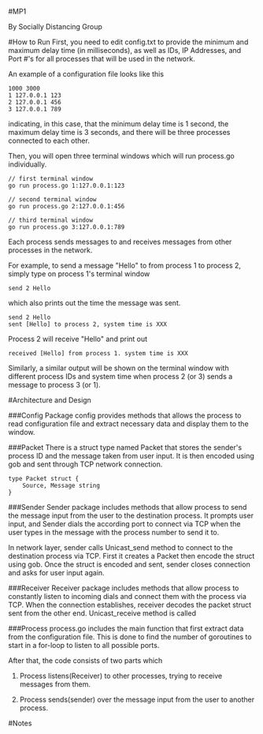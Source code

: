 #MP1

By Socially Distancing Group

#How to Run
First, you need to edit config.txt to provide the minimum and maximum delay time
(in milliseconds), as well as IDs, IP Addresses, and Port #'s for all processes
that will be used in the network.

An example of a configuration file looks like this

```
1000 3000
1 127.0.0.1 123
2 127.0.0.1 456
3 127.0.0.1 789
```
indicating, in this case, that the minimum delay time is 1 second, the maximum delay time is 3 seconds,
and there will be three processes connected to each other.

Then, you will open three terminal windows which will run process.go individually.

```
// first terminal window
go run process.go 1:127.0.0.1:123
```
```
// second terminal window
go run process.go 2:127.0.0.1:456
```
```
// third terminal window
go run process.go 3:127.0.0.1:789
```

Each process sends messages to and receives messages from other processes in the network.

For example, to send a message "Hello" to from process 1 to process 2,
simply type on process 1's terminal window
```
send 2 Hello
```
which also prints out the time the message was sent.
```
send 2 Hello
sent [Hello] to process 2, system time is XXX
```

Process 2 will receive "Hello" and print out
```
received [Hello] from process 1. system time is XXX
```
Similarly, a similar output will be shown on the terminal window
with different process IDs and system time when process 2 (or 3)
sends a message to process 3 (or 1).

#Architecture and Design

###Config
Package config provides methods that allows the process to read  configuration file and
extract necessary data and display them to the window.

###Packet
There is a struct type named Packet that stores the sender's process ID and the message taken from user input.
It is then encoded using gob and sent through TCP network connection.
```
type Packet struct {
    Source, Message string
}
```

###Sender
Sender package includes methods that allow process to send the message input
from the user to the destination process. It prompts user input, and Sender
dials the according port to connect via TCP when the user types in the message
with the process number to send it to.

In network layer, sender calls Unicast_send method to connect to the destination
process via TCP. First it creates a Packet then encode the struct using gob.
Once the struct is encoded and sent, sender closes connection and asks for
user input again.

###Receiver
Receiver package includes methods that allow process to constantly listen to
incoming dials and connect them with the process via TCP. When the connection
establishes, receiver decodes the packet struct sent from the other end.
Unicast_receive method is called

###Process
process.go includes the main function that first extract data from the configuration file.
This is done to find the number of goroutines to start in a for-loop to listen to all
possible ports.

After that, the code consists of two parts which

1. Process listens(Receiver) to other processes, trying to receive messages from them.

2. Process sends(sender) over the message input from the user to another process. 

#Notes